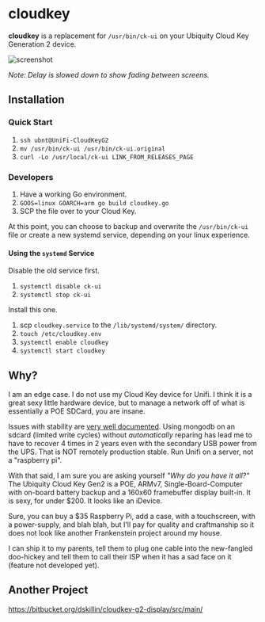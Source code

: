 # cloudkey

**cloudkey** is a replacement for `/usr/bin/ck-ui` on your Ubiquity Cloud Key
Generation 2 device.

![screenshot](https://raw.githubusercontent.com/jnovack/cloudkey/master/doc/screenshot.gif)

*Note: Delay is slowed down to show fading between screens.*

## Installation

### Quick Start

1. `ssh ubnt@UniFi-CloudKeyG2`
2. `mv /usr/bin/ck-ui /usr/bin/ck-ui.original`
3. `curl -Lo /usr/local/ck-ui LINK_FROM_RELEASES_PAGE`

### Developers

1. Have a working Go environment.
2. `GOOS=linux GOARCH=arm go build cloudkey.go`
3. SCP the file over to your Cloud Key.

At this point, you can choose to backup and overwrite the `/usr/bin/ck-ui`
file or create a new systemd service, depending on your linux experience.

#### Using the `systemd` Service

Disable the old service first.

1. `systemctl disable ck-ui`
2. `systemctl stop ck-ui`

Install this one.

1. scp `cloudkey.service` to the `/lib/systemd/system/` directory.
2. `touch /etc/cloudkey.env`
3. `systemctl enable cloudkey`
4. `systemctl start cloudkey`

## Why?

I am an edge case.  I do not use my Cloud Key device for Unifi.  I think it is
a great sexy little hardware device, but to manage a network off of what is
essentially a POE SDCard, you are insane.

Issues with stability are [very well documented](https://help.ubnt.com/hc/en-us/articles/360000128688-UniFi-Troubleshooting-Offline-Cloud-Key-and-Other-Stability-Issues#4).
Using mongodb on an sdcard (limited write cycles) without *automatically*
reparing has lead me to have to recover 4 times in 2 years even with the
secondary USB power from the UPS. That is NOT remotely production stable.
Run Unifi on a server, not a "raspberry pi".

With that said, I am sure you are asking yourself *"Why do you have it all?"*
The Ubiquity Cloud Key Gen2 is a POE, ARMv7, Single-Board-Computer with
on-board battery backup and a 160x60 framebuffer display built-in.  It is
sexy, for under $200. It looks like an iDevice.

Sure, you can buy a $35 Raspberry Pi, add a case, with a touchscreen, with
a power-supply, and blah blah, but I'll pay for quality and craftmanship so
it does not look like another Frankenstein project around my house.

I can ship it to my parents, tell them to plug one cable into the new-fangled
doo-hickey and tell them to call their ISP when it has a sad face on it
(feature not developed yet).

## Another Project
https://bitbucket.org/dskillin/cloudkey-g2-display/src/main/
